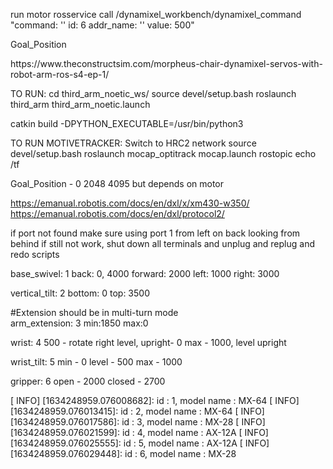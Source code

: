 run motor rosservice call /dynamixel_workbench/dynamixel_command "command: ''
id: 6
addr_name: ''
value: 500" 

Goal_Position


<node name="control_motors" pkg="third_arm" type="control_motors.py" output="screen"/>
https://www.theconstructsim.com/morpheus-chair-dynamixel-servos-with-robot-arm-ros-s4-ep-1/

TO RUN:
cd third_arm_noetic_ws/
source devel/setup.bash
roslaunch third_arm third_arm_noetic.launch

catkin build -DPYTHON_EXECUTABLE=/usr/bin/python3

TO RUN MOTIVETRACKER:
Switch to HRC2 network
source devel/setup.bash
roslaunch mocap_optitrack mocap.launch
rostopic echo /tf


Goal_Position - 0 2048 4095 but depends on motor

https://emanual.robotis.com/docs/en/dxl/x/xm430-w350/
https://emanual.robotis.com/docs/en/dxl/protocol2/

if port not found make sure using port 1 from left on back looking from behind
if still not work, shut down all terminals and unplug and replug and redo scripts

base_swivel: 1
    back: 0, 4000
    forward: 2000
    left: 1000
    right: 3000

vertical_tilt: 2
    bottom: 0
    top: 3500
	
#Extension should be in multi-turn mode        
arm_extension: 3
    min:1850
    max:0
        
wrist: 4
    500 - rotate right
    level, upright- 0
    max - 1000, level upright

wrist_tilt: 5
    min - 0
    level - 500
    max - 1000

gripper: 6 
    open - 2000
    closed - 2700
    
[ INFO] [1634248959.076008682]: id : 1, model name : MX-64
[ INFO] [1634248959.076013415]: id : 2, model name : MX-64
[ INFO] [1634248959.076017586]: id : 3, model name : MX-28
[ INFO] [1634248959.076021599]: id : 4, model name : AX-12A
[ INFO] [1634248959.076025555]: id : 5, model name : AX-12A
[ INFO] [1634248959.076029448]: id : 6, model name : MX-28
